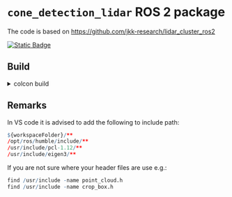 # `cone_detection_lidar` ROS 2 package

The code is based on https://github.com/jkk-research/lidar_cluster_ros2

[![Static Badge](https://img.shields.io/badge/ROS_2-Humble-34aec5)](https://docs.ros.org/en/humble/)


## Build
<details>
<summary> colcon build </summary>

``` bash
cd ~/ros2_ws/ && colcon build --symlink-install --packages-select cone_detection_lidar
```
</details>


## Remarks

In VS code it is advised to add the following to include path:

``` r
${workspaceFolder}/**
/opt/ros/humble/include/**
/usr/include/pcl-1.12/**
/usr/include/eigen3/**
```

If you are not sure where your header files are use e.g.:
``` r
find /usr/include -name point_cloud.h
find /usr/include -name crop_box.h
```